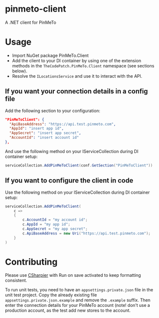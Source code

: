 # pinmeto-client
A .NET client for PinMeTo

# Usage
* Import NuGet package PinMeTo.Client
* Add the client to your DI container by using one of the extension methods in the `TheCodePatch.PinMeTo.Client` namespace (see sections below).
* Resolve the `ILocationsService` and use it to interact with the API.

## If you want your connection details in a config file
Add the following section to your configuration:
```json
"PinMeToClient": {
  "ApiBaseAddress": "https://api.test.pinmeto.com",
  "AppId": "insert app id",
  "AppSecret": "insert app secret",
  "AccountId": "insert account id"
},
```
And use the following method on your IServiceCollection during DI container setup:
```csharp
serviceCollection.AddPinMeToClient(conf.GetSection("PinMeToClient"))
```

## If you want to configure the client in code
Use the following method on your IServiceCollection during DI container setup:
```csharp
serviceCollection.AddPinMeToClient(
    c =>
    {
        c.AccountId = "my account id";
        c.AppId = "my app id";
        c.AppSecret = "my app secret";
        c.ApiBaseAddress = new Uri("https://api.test.pinmeto.com");
    }
)
```

# Contributing

Please use [CSharpier](https://csharpier.com/) with Run on save activated to keep formatting consistent.

To run unit tests, you need to have an `appsettings.private.json` file in the unit test project. 
Copy the already existing file `appsettings.private.json.example` and remove the `.example` suffix. 
Then enter the connection details for your PinMeTo account (note! don't use a production account, as 
the test add new stores to the account.